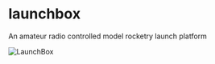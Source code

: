 # launchbox
An amateur radio controlled model rocketry launch platform 

![LaunchBox](https://user-images.githubusercontent.com/7923672/212094659-da59173e-9d74-4f26-b43e-e9d9db26a2a1.svg)
